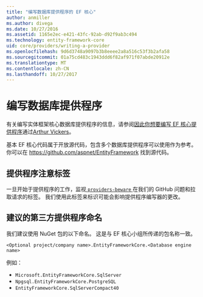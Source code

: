 ```yaml
---
title: "编写数据库提供程序的 EF 核心"
author: anmiller
ms.author: divega
ms.date: 10/27/2016
ms.assetid: 1165e2ec-e421-43fc-92ab-d92f9ab3c494
ms.technology: entity-framework-core
uid: core/providers/writing-a-provider
ms.openlocfilehash: 9d6d3748a9097b3b8eeee2a8a516c53f3b2afa58
ms.sourcegitcommit: 01a75cd483c1943ddd6f82af971f07abde20912e
ms.translationtype: MT
ms.contentlocale: zh-CN
ms.lasthandoff: 10/27/2017
---
```

# <a name="writing-a-database-provider"></a>编写数据库提供程序

有关编写实体框架核心数据库提供程序的信息，请参阅[因此你想要编写 EF 核心提供程序](https://blog.oneunicorn.com/2016/11/11/so-you-want-to-write-an-ef-core-provider/)通过[Arthur Vickers](https://github.com/ajcvickers)。

基本 EF 核心代码属于开放源代码，包含多个数据库提供程序可以使用作为参考。 你可以在 https://github.com/aspnet/EntityFramework 找到源代码。

## <a name="the-providers-beware-label"></a>提供程序注意标签

一旦开始于提供程序的工作，监视[ `providers-beware` ](https://github.com/aspnet/EntityFramework/labels/providers-beware)在我们的 GitHub 问题和拉取请求的标签。 我们使用此标签来标识可能会影响提供程序编写器的更改。

## <a name="suggested-naming-of-third-party-providers"></a>建议的第三方提供程序命名

我们建议使用 NuGet 包的以下命名。 这是与 EF 核心小组所传递的包名称一致。

`<Optional project/company name>.EntityFrameworkCore.<Database engine name>`

例如：
* `Microsoft.EntityFrameworkCore.SqlServer`
* `Npgsql.EntityFrameworkCore.PostgreSQL`
* `EntityFrameworkCore.SqlServerCompact40`
